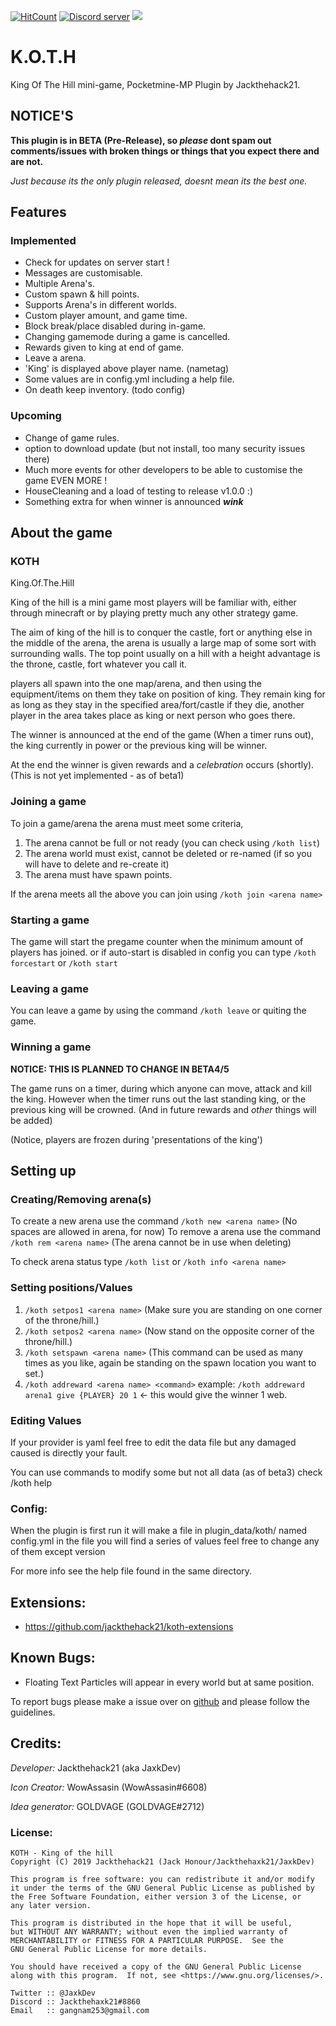 [![HitCount](http://hits.dwyl.io/Jackthehack21/KOTH.svg)](http://hits.dwyl.io/Jackthehack21/KOTH)
<a href="https://tiny.cc/JaxksDC"><img src="https://discordapp.com/api/guilds/554059221847638040/embed.png" alt="Discord server"/></a>
<a href="https://poggit.pmmp.io/p/KOTH"><img src="https://poggit.pmmp.io/shield.state/KOTH"></a>

# K.O.T.H
King Of The Hill mini-game, Pocketmine-MP Plugin by Jackthehack21.

## NOTICE'S
 **This plugin is in BETA (Pre-Release), so *please* dont spam out comments/issues with broken things or things that you expect there and are not.**
 
 *Just because its the only plugin released, doesnt mean its the best one.*
 
 
## Features
### Implemented
 - Check for updates on server start !
 - Messages are customisable.
 - Multiple Arena's.
 - Custom spawn & hill points.
 - Supports Arena's in different worlds.
 - Custom player amount, and game time.
 - Block break/place disabled during in-game.
 - Changing gamemode during a game is cancelled.
 - Rewards given to king at end of game.
 - Leave a arena.
 - 'King' is displayed above player name. (nametag)
 - Some values are in config.yml including a help file.
 - On death keep inventory. (todo config)

### Upcoming
 - Change of game rules.
 - option to download update (but not install, too many security issues there)
 - Much more events for other developers to be able to customise the game EVEN MORE !
 - HouseCleaning and a load of testing to release v1.0.0 :)
 - Something extra for when winner is announced ***wink***

## About the game
### KOTH
King.Of.The.Hill

King of the hill is a mini game most players will be familiar with, either through minecraft or by playing pretty much any other strategy game. 

The aim of king of the hill is to conquer the castle, fort or anything else in the middle of the arena, the arena is usually a large map of some sort with surrounding walls.
The top point usually on a hill with a height advantage is the throne, castle, fort whatever you call it.

players all spawn into the one map/arena, and then using the equipment/items on them they take on position of king.
They remain king for as long as they stay in the specified area/fort/castle if they die, another player in the area takes place as king or next person who goes there.

The winner is announced at the end of the game (When a timer runs out), the king currently in power or the previous king will be winner.

At the end the winner is given rewards and a *celebration* occurs (shortly).
(This is not yet implemented - as of beta1)

### Joining a game
To join a game/arena the arena must meet some criteria,
1. The arena cannot be full or not ready (you can check using `/koth list`)
2. The arena world must exist, cannot be deleted or re-named (if so you will have to delete and re-create it)
3. The arena must have spawn points.

If the arena meets all the above you can join using `/koth join <arena name>`

### Starting a game
The game will start the pregame counter when the minimum amount of players has joined.
or if auto-start is disabled in config you can type `/koth forcestart` or `/koth start`

### Leaving a game
You can leave a game by using the command `/koth leave` or quiting the game.

### Winning a game
**NOTICE: THIS IS PLANNED TO CHANGE IN BETA4/5**

The game runs on a timer, during which anyone can move, attack and kill the king.
However when the timer runs out the last standing king, or the previous king will be crowned.
(And in future rewards and *other* things will be added)

(Notice, players are frozen during 'presentations of the king')

## Setting up
### Creating/Removing arena(s)
To create a new arena use the command `/koth new <arena name>` (No spaces are allowed in arena, for now)
To remove a arena use the command `/koth rem <arena name>` (The arena cannot be in use when deleting)

To check arena status type `/koth list` or `/koth info <arena name>`
### Setting positions/Values
 1. `/koth setpos1 <arena name>`
   (Make sure you are standing on one corner of the throne/hill.)
 2. `/koth setpos2 <arena name>`
   (Now stand on the opposite corner of the throne/hill.)
 3. `/koth setspawn <arena name>`
   (This command can be used as many times as you like, again be standing on the spawn location you want to set.)
 4. `/koth addreward <arena name> <command>`
   example: `/koth addreward arena1 give {PLAYER} 20 1` <- this would give the winner 1 web.
### Editing Values
If your provider is yaml feel free to edit the data file but any damaged caused is directly your fault.

You can use commands to modify some but not all data (as of beta3) check /koth help

### Config:
When the plugin is first run it will make a file in plugin_data/koth/ named config.yml
in the file you will find a series of values feel free to change any of them except version

For more info see the help file found in the same directory.

## Extensions:
 - <https://github.com/jackthehack21/koth-extensions>

## Known Bugs:
 - Floating Text Particles will appear in every world but at same position.

To report bugs please make a issue over on [github](https://github.com/jackthehack21/koth/issues/new) and please follow the guidelines.

## Credits:
_Developer:_ Jackthehack21 (aka JaxkDev)

_Icon Creator:_ WowAssasin (WowAssasin#6608)

_Idea generator:_ GOLDVAGE (GOLDVAGE#2712)


### License:
    KOTH - King of the hill
    Copyright (C) 2019 Jackthehack21 (Jack Honour/Jackthehaxk21/JaxkDev)
    
    This program is free software: you can redistribute it and/or modify
    it under the terms of the GNU General Public License as published by
    the Free Software Foundation, either version 3 of the License, or
    any later version.
    
    This program is distributed in the hope that it will be useful,
    but WITHOUT ANY WARRANTY; without even the implied warranty of
    MERCHANTABILITY or FITNESS FOR A PARTICULAR PURPOSE.  See the
    GNU General Public License for more details.
    
    You should have received a copy of the GNU General Public License
    along with this program.  If not, see <https://www.gnu.org/licenses/>.
    
    Twitter :: @JaxkDev
    Discord :: Jackthehaxk21#8860
    Email   :: gangnam253@gmail.com
